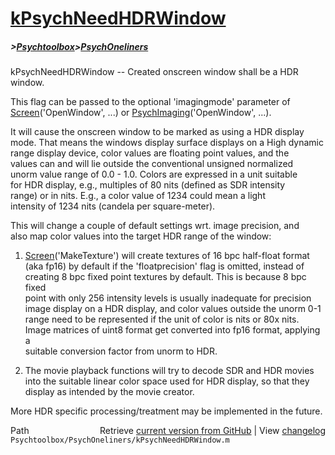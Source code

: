 # [kPsychNeedHDRWindow](kPsychNeedHDRWindow)
##### >[Psychtoolbox](Psychtoolbox)>[PsychOneliners](PsychOneliners)

kPsychNeedHDRWindow -- Created onscreen window shall be a HDR window.  
  
This flag can be passed to the optional 'imagingmode' parameter of  
[Screen](Screen)('OpenWindow', ...) or [PsychImaging](PsychImaging)('OpenWindow', ...).  
  
It will cause the onscreen window to be marked as using a HDR display  
mode. That means the windows display surface displays on a High dynamic  
range display device, color values are floating point values, and the  
values can and will lie outside the conventional unsigned normalized  
unorm value range of 0.0 - 1.0. Colors are expressed in a unit suitable  
for HDR display, e.g., multiples of 80 nits (defined as SDR intensity  
range) or in nits. E.g., a color value of 1234 could mean a light  
intensity of 1234 nits (candela per square-meter).  
  
This will change a couple of default settings wrt. image precision, and  
also map color values into the target HDR range of the window:  
  
1. [Screen](Screen)('MakeTexture') will create textures of 16 bpc half-float format  
(aka fp16) by default if the 'floatprecision' flag is omitted, instead of  
creating 8 bpc fixed point textures by default. This is because 8 bpc fixed  
point with only 256 intensity levels is usually inadequate for precision  
image display on a HDR display, and color values outside the unorm 0-1  
range need to be represented if the unit of color is nits or 80x nits.  
Image matrices of uint8 format get converted into fp16 format, applying a  
suitable conversion factor from unorm to HDR.  
  
2. The movie playback functions will try to decode SDR and HDR movies  
into the suitable linear color space used for HDR display, so that they  
display as intended by the movie creator.  
  
More HDR specific processing/treatment may be implemented in the future.  
  




<div class="code_header" style="text-align:right;">
  <span style="float:left;">Path&nbsp;&nbsp;</span> <span class="counter">Retrieve <a href=
  "https://raw.github.com/Psychtoolbox-3/Psychtoolbox-3/beta/Psychtoolbox/PsychOneliners/kPsychNeedHDRWindow.m">current version from GitHub</a> | View <a href=
  "https://github.com/Psychtoolbox-3/Psychtoolbox-3/commits/beta/Psychtoolbox/PsychOneliners/kPsychNeedHDRWindow.m">changelog</a></span>
</div>
<div class="code">
  <code>Psychtoolbox/PsychOneliners/kPsychNeedHDRWindow.m</code>
</div>

